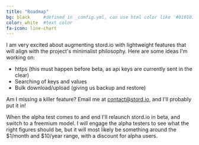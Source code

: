 ```yaml
---
title: "Roadmap"
bg: black     #defined in _config.yml, can use html color like '#010101'
color: white  #text color
fa-icon: line-chart
---
```


I am very excited about augmenting stord.io with lightweight features that will align with the project's minimalist philosophy. Here are some ideas I'm working on:

 - https (this must happen before beta, as api keys are currently sent in the clear)
 - Searching of keys and values
 - Bulk download/upload (giving us backup and restore)

Am I missing a killer feature? Email me at <contact@stord.io>, and I'll probably put it in!

When the alpha test comes to and end I'll relaunch stord.io in beta, and switch to a freemium model. I will engage the alpha testers to see what the right figures should be, but it will most likely be something around the $1/month and $10/year range, with a discount for alpha users.
